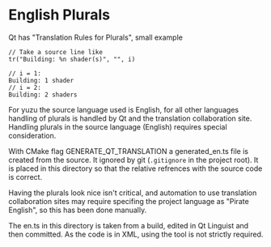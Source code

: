 # English Plurals

Qt has "Translation Rules for Plurals", small example

    // Take a source line like
    tr("Building: %n shader(s)", "", i)

    // i = 1:
    Building: 1 shader
    // i = 2:
    Building: 2 shaders

For yuzu the source language used is English, for all other languages handling of plurals is handled by Qt and the translation collaboration site. Handling plurals in the source language (English) requires special consideration.

With CMake flag GENERATE_QT_TRANSLATION a generated_en.ts file is created from the source. It ignored by git (`.gitignore` in the project root). It is placed in this directory so that the relative refrences with the source code is correct.

Having the plurals look nice isn't critical, and automation to use translation collaboration sites may require specifing the project language as "Pirate English", so this has been done manually.

The en.ts in this directory is taken from a build, edited in Qt Linguist and then committed. As the code is in XML, using the tool is not strictly required.
